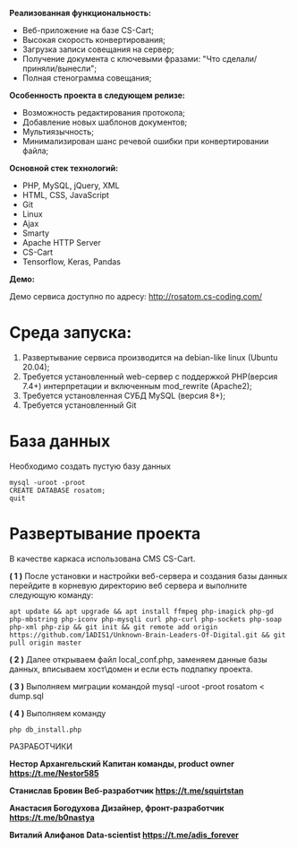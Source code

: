 **Реализованная функциональность:**

+ Веб-приложение на базе CS-Cart;
+ Высокая скорость конвертирования;
+ Загрузка записи совещания на сервер;
+ Получение документа с ключевыми фразами: "Что сделали/приняли/вынесли";
+ Полная стенограмма совещания;

**Особенность проекта в следующем релизе:**

+ Возможность редактирования протокола;
+ Добавление новых шаблонов документов;
+ Мультиязычность;
+ Минимализирован шанс речевой ошибки при конвертировании файла;

**Основной стек технологий:**

+ PHP, MySQL, jQuery, XML
+ HTML, CSS, JavaScript
+ Git
+ Linux
+ Ajax
+ Smarty
+ Apache HTTP Server
+ CS-Cart
+ Tensorflow, Keras, Pandas

**Демо:**

Демо сервиса доступно по адресу: http://rosatom.cs-coding.com/


# Среда запуска:

1. Развертывание сервиса производится на debian-like linux (Ubuntu 20.04);
2. Требуется установленный web-сервер с поддержкой PHP(версия 7.4+) интерпретации и включенным mod_rewrite (Apache2);
3. Требуется установленная СУБД MySQL (версия 8+);
4. Требуется установленный Git

# База данных

Необходимо создать пустую базу данных

~~~
mysql -uroot -proot
CREATE DATABASE rosatom;
quit
~~~

# Развертывание проекта

В качестве каркаса использована CMS CS-Cart.

**( 1 )** После установки и настройки веб-сервера и создания базы данных перейдите в корневую директорию веб сервера и выполните следующую команду:
~~~
apt update && apt upgrade && apt install ffmpeg php-imagick php-gd php-mbstring php-iconv php-mysqli curl php-curl php-sockets php-soap php-xml php-zip && git init && git remote add origin https://github.com/1ADIS1/Unknown-Brain-Leaders-Of-Digital.git && git pull origin master
~~~

**( 2 )** Далее открываем файл local_conf.php, заменяем данные базы данных, вписываем хост\домен и если есть подпапку проекта.

**( 3 )** Выполняем миграции командой mysql -uroot -proot rosatom < dump.sql

**( 4 )** Выполняем команду 
~~~
php db_install.php
~~~

РАЗРАБОТЧИКИ

**Нестор Архангельский Капитан команды, product owner https://t.me/Nestor585**

**Станислав Бровин Веб-разработчик https://t.me/squirtstan**

**Анастасия Богодухова Дизайнер, фронт-разработчик https://t.me/b0nastya**

**Виталий Алифанов Data-scientist https://t.me/adis_forever**